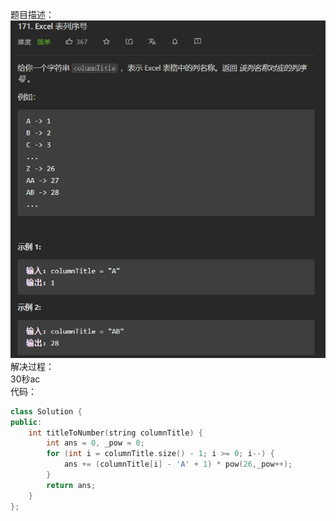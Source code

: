 题目描述：  
![image](/basical/IQ/image/image20.png)  
解决过程：  
30秒ac  
代码：  
```cpp
class Solution {
public:
    int titleToNumber(string columnTitle) {
        int ans = 0, _pow = 0;
        for (int i = columnTitle.size() - 1; i >= 0; i--) {
            ans += (columnTitle[i] - 'A' + 1) * pow(26,_pow++);
        }
        return ans;
    }
};
```